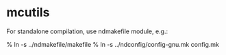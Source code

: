 # mcutils

For standalone compilation, use ndmakefile module, e.g.:

% ln -s ../ndmakefile/makefile
% ln -s ../ndconfig/config-gnu.mk config.mk
